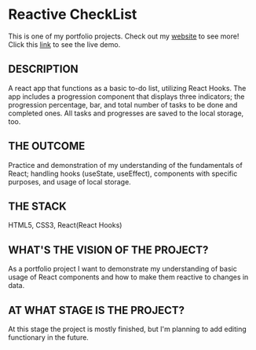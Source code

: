 # Reactive CheckList
This is one of my portfolio projects. Check out my [website](https://devsub.netlify.app/) to see more! 
Click this [link](https://reactivelist.netlify.app/) to see the live demo.

## DESCRIPTION
A react app that functions as a basic to-do list, utilizing React Hooks. 
The app includes a progression component that displays three indicators; the progression percentage, bar, and total number of tasks to be done and completed ones. 
All tasks and progresses are saved to the local storage, too.

## THE OUTCOME
Practice and demonstration of my understanding of the fundamentals of React; handling hooks (useState, useEffect), components with specific purposes, and usage of local storage. 

## THE STACK
HTML5, CSS3, React(React Hooks)

## WHAT'S THE VISION OF THE PROJECT?
As a portfolio project I want to demonstrate my understanding of basic usage of React components and how to make them reactive to changes in data.

## AT WHAT STAGE IS THE PROJECT?
At this stage the project is mostly finished, but I'm planning to add editing functionary in the future.
